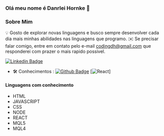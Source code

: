 ### Olá meu nome é Danrlei Hornke 👋

### Sobre Mim
💡 Gosto de explorar novas linguagens e busco sempre desenvolver cada dia mais minhas abilidades nas linguagens que programo.
✉️ Se precisar falar comigo, entre em contato pelo e-mail codingdh@gmail.com que responderei com prazer o mais rapido possivel.

[![Linkedin Badge](https://img.shields.io/badge/-LinkedIn-blue?style=flat-square&logo=Linkedin&logoColor=white&link=https://www.linkedin.com/in/danrlei-dscoding/)](https://www.linkedin.com/in/danrlei-dscoding/)

- 🛠  Conhecimentos :
[![Github Badge](https://img.shields.io/badge/-Github-000?style=flat-square&logo=Github&logoColor=white&link=https://github.com/Danrlei-Hornke)](https://github.com/Danrlei-Hornke)
[![React](https://img.shields.io/badge/React-20232A?style=for-the-badge&logo=react&logoColor=61DAFB)]
#### Linguagens com conhecimento
   * HTML
   * JAVASCRIPT
   * CSS
   * NODE
   * REACT
   * MQL5
   * MQL4
  

